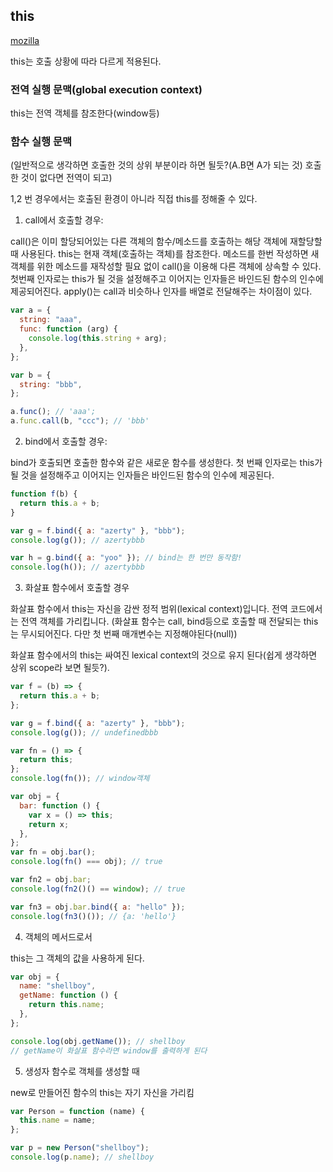 ## this

[mozilla](https://developer.mozilla.org/ko/docs/Web/JavaScript/Reference/Operators/this)

this는 호출 상황에 따라 다르게 적용된다.

### 전역 실행 문맥(global execution context)

this는 전역 객체를 참조한다(window등)

### 함수 실행 문맥

(일반적으로 생각하면 호출한 것의 상위 부분이라 하면 될듯?(A.B면 A가 되는 것) 호출한 것이 없다면 전역이 되고)

1,2 번 경우에서는 호출된 환경이 아니라 직접 this를 정해줄 수 있다.

1. call에서 호출할 경우:

call()은 이미 할당되어있는 다른 객체의 함수/메소드를 호출하는 해당 객체에 재할당할때 사용된다.
this는 현재 객체(호출하는 객체)를 참조한다.
메소드를 한번 작성하면 새 객체를 위한 메소드를 재작성할 필요 없이 call()을 이용해 다른 객체에 상속할 수 있다.
첫번째 인자로는 this가 될 것을 설정해주고 이어지는 인자들은 바인드된 함수의 인수에 제공되어진다.
apply()는 call과 비슷하나 인자를 배열로 전달해주는 차이점이 있다.

```javascript
var a = {
  string: "aaa",
  func: function (arg) {
    console.log(this.string + arg);
  },
};

var b = {
  string: "bbb",
};

a.func(); // 'aaa';
a.func.call(b, "ccc"); // 'bbb'
```

2. bind에서 호출할 경우:

bind가 호출되면 호출한 함수와 같은 새로운 함수를 생성한다.
첫 번째 인자로는 this가 될 것을 설정해주고 이어지는 인자들은 바인드된 함수의 인수에 제공된다.

```javascript
function f(b) {
  return this.a + b;
}

var g = f.bind({ a: "azerty" }, "bbb");
console.log(g()); // azertybbb

var h = g.bind({ a: "yoo" }); // bind는 한 번만 동작함!
console.log(h()); // azertybbb
```

3. 화살표 함수에서 호출할 경우

화살표 함수에서 this는 자신을 감싼 정적 범위(lexical context)입니다. 전역 코드에서는 전역 객체를 가리킵니다.
(화살표 함수는 call, bind등으로 호출할 때 전달되는 this는 무시되어진다. 다만 첫 번째 매개변수는 지정해야된다(null))

화살표 함수에서의 this는 싸여진 lexical context의 것으로 유지 된다(쉽게 생각하면 상위 scope라 보면 될듯?).

```javascript
var f = (b) => {
  return this.a + b;
};

var g = f.bind({ a: "azerty" }, "bbb");
console.log(g()); // undefinedbbb

var fn = () => {
  return this;
};
console.log(fn()); // window객체

var obj = {
  bar: function () {
    var x = () => this;
    return x;
  },
};
var fn = obj.bar();
console.log(fn() === obj); // true

var fn2 = obj.bar;
console.log(fn2()() == window); // true

var fn3 = obj.bar.bind({ a: "hello" });
console.log(fn3()()); // {a: 'hello'}
```

4. 객체의 메서드로서

this는 그 객체의 값을 사용하게 된다.

```javascript
var obj = {
  name: "shellboy",
  getName: function () {
    return this.name;
  },
};

console.log(obj.getName()); // shellboy
// getName이 화살표 함수라면 window를 출력하게 된다
```

5. 생성자 함수로 객체를 생성할 때

new로 만들어진 함수의 this는 자기 자신을 가리킴

```javascript
var Person = function (name) {
  this.name = name;
};

var p = new Person("shellboy");
console.log(p.name); // shellboy
```
